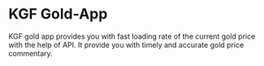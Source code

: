 # KGF Gold-App
KGF gold app provides you with fast loading rate of the current gold price with the help of API.
It provide you with timely and accurate gold price commentary.
